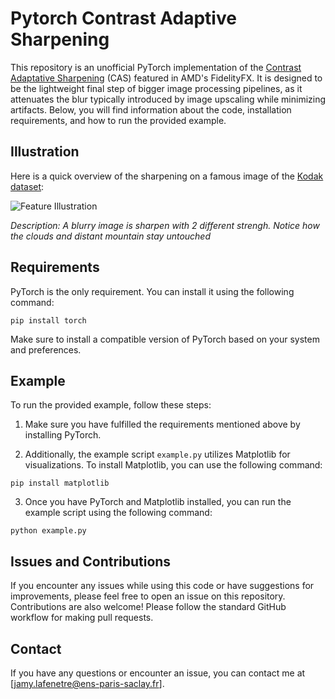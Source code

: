 # Pytorch Contrast Adaptive Sharpening

This repository is an unofficial PyTorch implementation of the [Contrast Adaptative Sharpening](https://github.com/GPUOpen-Effects/FidelityFX-CAS/tree/master) (CAS) featured in AMD's FidelityFX.
It is designed to be the lightweight final step of bigger image processing pipelines, as it attenuates the blur typically introduced by image upscaling while minimizing artifacts.
Below, you will find information about the code, installation requirements, and how to run the provided example.

## Illustration

Here is a quick overview of the sharpening on a famous image of the [Kodak dataset](https://www.r0k.us/graphics/kodak/):

![Feature Illustration](https://github.com/Jamy-L/Pytorch-Contrast-Adaptive-Sharpening/blob/main/data/illustration.gif)

_Description: A blurry image is sharpen with 2 different strengh. Notice how the clouds and distant mountain stay untouched_

## Requirements

PyTorch is the only requirement. You can install it using the following command:

```
pip install torch
```


Make sure to install a compatible version of PyTorch based on your system and preferences.

## Example

To run the provided example, follow these steps:

1. Make sure you have fulfilled the requirements mentioned above by installing PyTorch.

2. Additionally, the example script `example.py` utilizes Matplotlib for visualizations. To install Matplotlib, you can use the following command:

```
pip install matplotlib
```

3. Once you have PyTorch and Matplotlib installed, you can run the example script using the following command:

```
python example.py
```

## Issues and Contributions

If you encounter any issues while using this code or have suggestions for improvements, please feel free to open an issue on this repository. Contributions are also welcome! Please follow the standard GitHub workflow for making pull requests.

## Contact

If you have any questions or encounter an issue, you can contact me at [jamy.lafenetre@ens-paris-saclay.fr].

